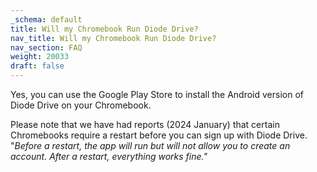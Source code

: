 ```yaml
---
_schema: default
title: Will my Chromebook Run Diode Drive?
nav_title: Will my Chromebook Run Diode Drive?
nav_section: FAQ
weight: 20033
draft: false
---
```

Yes, you can use the Google Play Store to install the Android version of Diode Drive on your Chromebook.

Please note that we have had reports (2024 January) that certain Chromebooks require a restart before you can sign up with Diode Drive. "*Before a restart, the app will run but will not allow you to create an account. After a restart, everything works fine."*